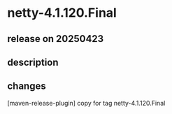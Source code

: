 # netty-4.1.120.Final

## release on 20250423
## description
## changes
[maven-release-plugin] copy for tag netty-4.1.120.Final

